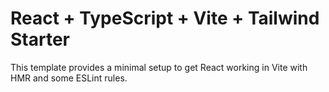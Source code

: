# React + TypeScript + Vite + Tailwind Starter

This template provides a minimal setup to get React working in Vite with HMR and some ESLint rules.
